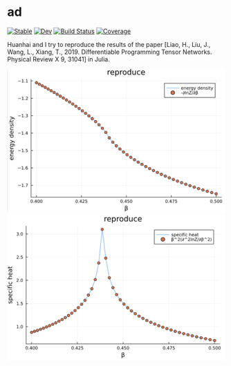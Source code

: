 # ad

[![Stable](https://img.shields.io/badge/docs-stable-blue.svg)](https://YidaiZhang.github.io/ad.jl/stable/)
[![Dev](https://img.shields.io/badge/docs-dev-blue.svg)](https://YidaiZhang.github.io/ad.jl/dev/)
[![Build Status](https://github.com/YidaiZhang/ad.jl/actions/workflows/CI.yml/badge.svg?branch=main)](https://github.com/YidaiZhang/ad.jl/actions/workflows/CI.yml?query=branch%3Amain)
[![Coverage](https://codecov.io/gh/YidaiZhang/ad.jl/branch/main/graph/badge.svg)](https://codecov.io/gh/YidaiZhang/ad.jl)

Huanhai and I try to reproduce the results of the paper [Liao, H., Liu, J., Wang, L., Xiang, T., 2019. Differentiable Programming Tensor Networks. Physical Review X 9, 31041]  in Julia.

![](./examples/energy_density_to.png)
![](./examples/specific_heat_to.png)

